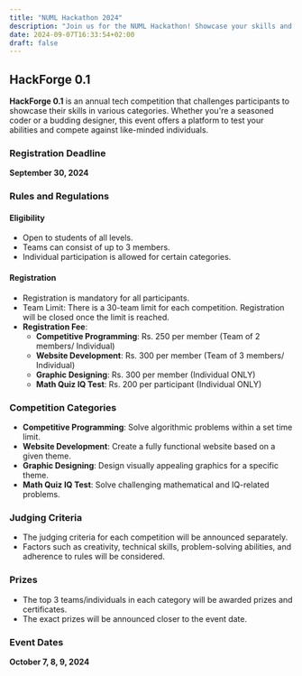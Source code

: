 ```yaml
---
title: "NUML Hackathon 2024"
description: "Join us for the NUML Hackathon! Showcase your skills and compete with the best."
date: 2024-09-07T16:33:54+02:00
draft: false
---
```


## HackForge 0.1

**HackForge 0.1** is an annual tech competition that challenges participants to showcase their skills in various categories. Whether you're a seasoned coder or a budding designer, this event offers a platform to test your abilities and compete against like-minded individuals.

### Registration Deadline

**September 30, 2024**

### Rules and Regulations

#### Eligibility
- Open to students of all levels.
- Teams can consist of up to 3 members.
- Individual participation is allowed for certain categories.

#### Registration
- Registration is mandatory for all participants.
- Team Limit: There is a 30-team limit for each competition. Registration will be closed once the limit is reached.
- **Registration Fee**:
  - **Competitive Programming**: Rs. 250 per member (Team of 2 members/ Individual)
  - **Website Development**: Rs. 300 per member (Team of 3 members/ Individual)
  - **Graphic Designing**: Rs. 300 per member (Individual ONLY)
  - **Math Quiz IQ Test**: Rs. 200 per participant (Individual ONLY)


### Competition Categories
- **Competitive Programming**: Solve algorithmic problems within a set time limit.
- **Website Development**: Create a fully functional website based on a given theme.
- **Graphic Designing**: Design visually appealing graphics for a specific theme.
- **Math Quiz IQ Test**: Solve challenging mathematical and IQ-related problems.

### Judging Criteria
- The judging criteria for each competition will be announced separately.
- Factors such as creativity, technical skills, problem-solving abilities, and adherence to rules will be considered.

### Prizes
- The top 3 teams/individuals in each category will be awarded prizes and certificates.
- The exact prizes will be announced closer to the event date.

### Event Dates
**October 7, 8, 9, 2024**